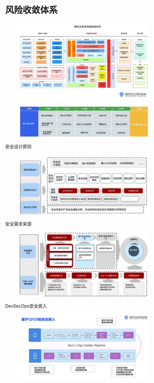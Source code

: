 # 风险收敛体系

<figure><img src="../.gitbook/assets/image.png" alt=""><figcaption></figcaption></figure>

<figure><img src="../.gitbook/assets/image (1).png" alt=""><figcaption></figcaption></figure>

安全设计原则

<figure><img src="../.gitbook/assets/image (5).png" alt=""><figcaption></figcaption></figure>

安全需求来源

<figure><img src="../.gitbook/assets/image (6).png" alt=""><figcaption></figcaption></figure>

DevSecOps安全嵌入

<figure><img src="../.gitbook/assets/image (4).png" alt=""><figcaption></figcaption></figure>

